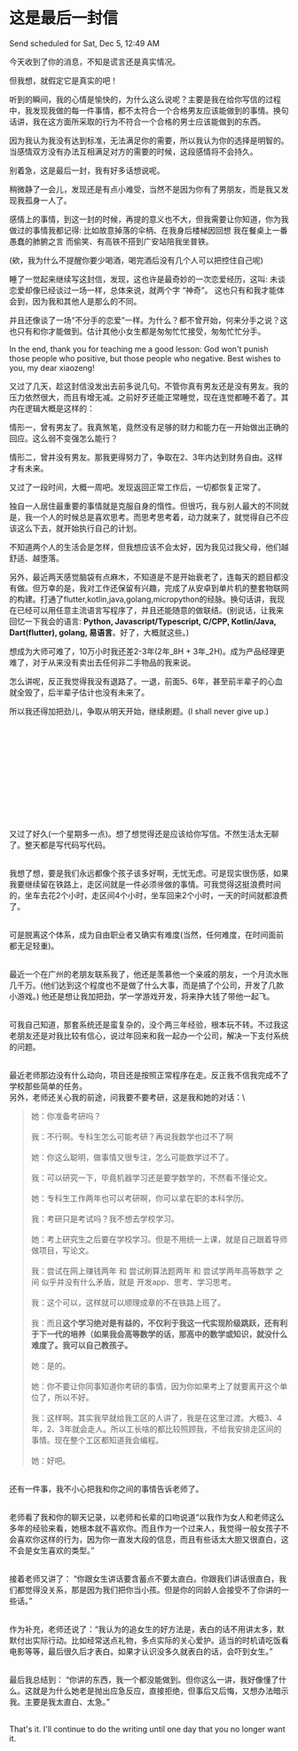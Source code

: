 # 这是最后一封信

Send scheduled for Sat, Dec 5, 12:49 AM



今天收到了你的消息，不知是谎言还是真实情况。

但我想，就假定它是真实的吧！

听到的瞬间，我的心情是愉快的，为什么这么说呢？主要是我在给你写信的过程中，我发现我做的每一件事情，都不太符合一个合格男友应该能做到的事情。换句话讲，我在这方面所采取的行为不符合一个合格的男士应该能做到的东西。

因为我认为我没有达到标准，无法满足你的需要，所以我认为你的选择是明智的。当感情双方没有办法互相满足对方的需要的时候，这段感情将不会持久。



别着急，这是最后一封，我有好多话想说呢。

稍微静了一会儿，发现还是有点小难受，当然不是因为你有了男朋友，而是我又发现我孤身一人了。



感情上的事情，到这一封的时候，再提的意义也不大，但我需要让你知道，你为我做过的事情我都记得: 比如故意掉落的伞柄、在我身后楼梯因回想 我在餐桌上一番愚蠢的肺腑之言 而偷笑、有高铁不搭到广安站陪我坐普铁。

(欸，我为什么不提醒你要少喝酒，喝完酒后没有几个人可以把控住自己呢)



睡了一觉起来继续写这封信，发现，这也许是最奇妙的一次恋爱经历，这叫: 未谈恋爱却像已经谈过一场一样，总体来说，就两个字 “神奇”。 这也只有和我才能体会到，因为我和其他人是那么的不同。

并且还像谈了一场“不分手的恋爱”一样。为什么？都不曾开始，何来分手之说？这也只有和你才能做到。估计其他小女生都是匆匆忙忙接受，匆匆忙忙分手。



In the end, thank you for teaching me a good lesson: God won't punish those people who positive, but those people who negative. Best wishes to you, my dear xiaozeng!











又过了几天，趁这封信没发出去前多说几句。不管你真有男友还是没有男友。我的压力依然很大，而且有增无减。之前好歹还能正常睡觉，现在连觉都睡不着了。其内在逻辑大概是这样的：

情形一，曾有男友了。我真煞笔，竟然没有足够的财力和能力在一开始做出正确的回应。这么弱不变强怎么能行？

情形二，曾并没有男友。那我更得努力了，争取在2、3年内达到财务自由。这样才有未来。











又过了一段时间，大概一周吧。发现返回正常工作后，一切都恢复正常了。

独自一人居住最重要的事情就是克服自身的惰性。但很巧，我与别人最大的不同就是，我一个人的时候总是喜欢思考。而思考思考着，动力就来了，就觉得自己不应该这么下去，就开始执行自己的计划。

不知道两个人的生活会是怎样，但我想应该不会太好，因为我见过我父母，他们越舒适、越堕落。

另外，最近两天感觉脑袋有点麻木，不知道是不是开始衰老了，连每天的题目都没有做。但万幸的是，我对工作还保留有兴趣，完成了从安卓到单片机的整套物联网的构建。打通了flutter,kotlin,java,golang,micropython的经脉。换句话讲，我现在已经可以用任意主流语言写程序了，并且还能随意的做联结。(别说话，让我来回忆一下我会的语言: **Python, Javascript/Typescript, C/CPP, Kotlin/Java, Dart(flutter), golang, 易语言**。好了，大概就这些。)

想成为大师可难了，10万小时我还差2-3年(2年_8H + 3年_2H)。成为产品经理更难了，对于从来没有卖出去任何非二手物品的我来说。

怎么讲呢，反正我觉得我没有退路了。一退，前面5、6年，甚至前半辈子的心血就全毁了，后半辈子估计也没有未来了。

所以我还得加把劲儿，争取从明天开始，继续刷题。(I shall never give up.)

\
\
\
\
\
\
\
\
\
\
\
又过了好久(一个星期多一点)。想了想觉得还是应该给你写信。不然生活太无聊了。整天都是写代码写代码。

\
我想了想，要是我们永远都像个孩子该多好啊，无忧无虑。可是现实很伤感，如果我要继续留在铁路上，走区间就是一件必须🉐做的事情。可我觉得这挺浪费时间的，坐车去花2个小时，走区间4个小时，坐车回来2个小时，一天的时间就都浪费了。

\
可是脱离这个体系，成为自由职业者又确实有难度(当然，任何难度，在时间面前都无足轻重)。

\
最近一个在广州的老朋友联系我了，他还是羡慕他一个亲戚的朋友，一个月流水账几千万。(他们达到这个程度也不是做了什么大事，而是搞了个公司，开发了几款小游戏。) 他还是想让我加把劲，学一学游戏开发，将来挣大钱了带他一起飞。

\
可我自己知道，那套系统还是蛮复杂的，没个两三年经验，根本玩不转。不过我这老朋友还是对我比较有信心，说过年回来和我一起办一个公司，解决一下支付系统的问题。

\
最近老师那边没有什么动向，项目还是按照正常程序在走。反正我不信我完成不了学校那些简单的任务。\
另外，老师还关心我的前途，问我要不要考研，这是我和她的对话：\


> 她：你准备考研吗？\
> ‌\
> 我：不行啊。专科生怎么可能考研？再说我数学也过不了啊\
> ‌\
> 她：你这么聪明，做事情又很专注，怎么可能数学过不了。\
> ‌\
> 我：可以研究一下，毕竟机器学习还是要学数学的，不然看不懂论文。\
> ‌\
> 她：专科生工作两年也可以考研啊，你可以拿在职的本科学历。\
> ‌\
> 我：考研只是考试吗？我不想去学校学习。\
> ‌\
> 她：考上研究生之后要在学校学习。但是不用统一上课，就是自己跟着导师做项目，写论文。\
> ‌\
> 我：尝试在网上赚钱两年 和 尝试刷算法题两年 和 尝试学两年高等数学 之间 似乎并没有什么矛盾，就是 开发app、思考、学习思考。\
> ‌\
> 我：这个可以，这样就可以顺理成章的不在铁路上班了。\
> ‌\
> 我：而且**这个学习绝对是有益的，不仅利于我这一代实现阶级跳跃，还有利于下一代的培养（如果我会高等数学的话，那高中的数学或知识，就没什么难度了。我可以自己教孩子。**\
> ‌\
> 她：是的。\
> ‌\
> 她：你不要让你同事知道你考研的事情，因为你如果考上了就要离开这个单位了，所以不好。\
> ‌\
> 我：这样啊。其实我早就给我工区的人讲了，我是在这里过渡。大概3、4年，2、3年就会走人。所以工长啥的都比较照顾我，不给我安排走区间的事情。现在整个工区都知道我会编程。\
> ‌\
> 她：好吧。

\
还有一件事，我不小心把我和你之间的事情告诉老师了。

\
老师看了我和你的聊天记录，以老师和长辈的口吻说道“以我作为女人和老师这么多年的经验来看，她根本就不喜欢你。而且作为一个过来人，我觉得一般女孩子不会喜欢你这样的行为，因为你一直发大段的信息，而且有些话太大胆又很直白，这不会是女生喜欢的类型。”

\
接着老师又讲了： “你跟女生讲话要含蓄点不要太直白。你跟我们讲话很直白，我们都觉得没关系，那是因为我们把你当小孩。但是你的同龄人会接受不了你讲的一些话。”&#x20;

\
作为补充，老师还说了：“我认为的追女生的好方法是，表白的话不用讲太多，默默付出实际行动。比如经常送点礼物，多点实际的关心爱护。适当的时机请吃饭看电影等等，最后很久后才表白。如果才认识没多久就表白的话，会吓到女生。”

\
最后我总结到： “你讲的东西，我一个都没能做到。但你这么一讲，我好像懂了什么。这就是为什么她老是抛出应急反应，直接拒绝，但事后又后悔，又想办法暗示我。主要是我太直白、太急。”

\
That's it. I'll continue to do the writing until one day that you no longer want it.
